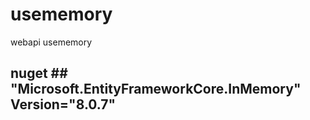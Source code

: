 # usememory
webapi usememory

## nuget           ## "Microsoft.EntityFrameworkCore.InMemory" Version="8.0.7"